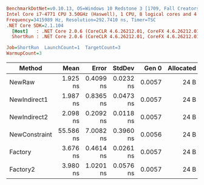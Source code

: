 ``` ini

BenchmarkDotNet=v0.10.13, OS=Windows 10 Redstone 3 [1709, Fall Creators Update] (10.0.16299.125)
Intel Core i7-4771 CPU 3.50GHz (Haswell), 1 CPU, 8 logical cores and 4 physical cores
Frequency=3415989 Hz, Resolution=292.7410 ns, Timer=TSC
.NET Core SDK=2.1.104
  [Host]   : .NET Core 2.0.6 (CoreCLR 4.6.26212.01, CoreFX 4.6.26212.01), 64bit RyuJIT
  ShortRun : .NET Core 2.0.6 (CoreCLR 4.6.26212.01, CoreFX 4.6.26212.01), 64bit RyuJIT

Job=ShortRun  LaunchCount=1  TargetCount=3  
WarmupCount=3  

```
|        Method |      Mean |     Error |    StdDev |  Gen 0 | Allocated |
|-------------- |----------:|----------:|----------:|-------:|----------:|
|        NewRaw |  1.925 ns | 0.4099 ns | 0.0232 ns | 0.0057 |      24 B |
|  NewIndirect1 |  1.987 ns | 0.8365 ns | 0.0473 ns | 0.0057 |      24 B |
|  NewIndirect2 |  2.098 ns | 0.2092 ns | 0.0118 ns | 0.0057 |      24 B |
| NewConstraint | 55.586 ns | 7.0082 ns | 0.3960 ns | 0.0056 |      24 B |
|       Factory |  3.676 ns | 0.4614 ns | 0.0261 ns | 0.0057 |      24 B |
|      Factory2 |  3.980 ns | 1.0201 ns | 0.0576 ns | 0.0057 |      24 B |
